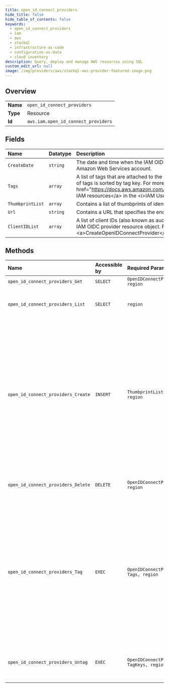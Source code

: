 ```yaml
---
title: open_id_connect_providers
hide_title: false
hide_table_of_contents: false
keywords:
  - open_id_connect_providers
  - iam
  - aws    
  - stackql
  - infrastructure-as-code
  - configuration-as-data
  - cloud inventory
description: Query, deploy and manage AWS resources using SQL
custom_edit_url: null
image: /img/providers/aws/stackql-aws-provider-featured-image.png
---
```

  
    

## Overview
<table><tbody>
<tr><td><b>Name</b></td><td><code>open_id_connect_providers</code></td></tr>
<tr><td><b>Type</b></td><td>Resource</td></tr>
<tr><td><b>Id</b></td><td><code>aws.iam.open_id_connect_providers</code></td></tr>
</tbody></table>

## Fields
| Name | Datatype | Description |
|:-----|:---------|:------------|
| `CreateDate` | `string` | The date and time when the IAM OIDC provider resource object was created in the Amazon Web Services account. |
| `Tags` | `array` | A list of tags that are attached to the specified IAM OIDC provider. The returned list of tags is sorted by tag key. For more information about tagging, see &lt;a href="https://docs.aws.amazon.com/IAM/latest/UserGuide/id_tags.html"&gt;Tagging IAM resources&lt;/a&gt; in the &lt;i&gt;IAM User Guide&lt;/i&gt;. |
| `ThumbprintList` | `array` | Contains a list of thumbprints of identity provider server certificates. |
| `Url` | `string` | Contains a URL that specifies the endpoint for an OpenID Connect provider. |
| `ClientIDList` | `array` | A list of client IDs (also known as audiences) that are associated with the specified IAM OIDC provider resource object. For more information, see &lt;a&gt;CreateOpenIDConnectProvider&lt;/a&gt;. |
## Methods
| Name | Accessible by | Required Params | Description |
|:-----|:--------------|:----------------|:------------|
| `open_id_connect_providers_Get` | `SELECT` | `OpenIDConnectProviderArn, region` | Returns information about the specified OpenID Connect (OIDC) provider resource object in IAM. |
| `open_id_connect_providers_List` | `SELECT` | `region` | &lt;p&gt;Lists information about the IAM OpenID Connect (OIDC) provider resource objects defined in the Amazon Web Services account.&lt;/p&gt; &lt;note&gt; &lt;p&gt;IAM resource-listing operations return a subset of the available attributes for the resource. For example, this operation does not return tags, even though they are an attribute of the returned object. To view all of the information for an OIDC provider, see &lt;a&gt;GetOpenIDConnectProvider&lt;/a&gt;.&lt;/p&gt; &lt;/note&gt; |
| `open_id_connect_providers_Create` | `INSERT` | `ThumbprintList, Url, region` | &lt;p&gt;Creates an IAM entity to describe an identity provider (IdP) that supports &lt;a href="http://openid.net/connect/"&gt;OpenID Connect (OIDC)&lt;/a&gt;.&lt;/p&gt; &lt;p&gt;The OIDC provider that you create with this operation can be used as a principal in a role's trust policy. Such a policy establishes a trust relationship between Amazon Web Services and the OIDC provider.&lt;/p&gt; &lt;p&gt;If you are using an OIDC identity provider from Google, Facebook, or Amazon Cognito, you don't need to create a separate IAM identity provider. These OIDC identity providers are already built-in to Amazon Web Services and are available for your use. Instead, you can move directly to creating new roles using your identity provider. To learn more, see &lt;a href="https://docs.aws.amazon.com/IAM/latest/UserGuide/id_roles_create_for-idp_oidc.html"&gt;Creating a role for web identity or OpenID connect federation&lt;/a&gt; in the &lt;i&gt;IAM User Guide&lt;/i&gt;.&lt;/p&gt; &lt;p&gt;When you create the IAM OIDC provider, you specify the following:&lt;/p&gt; &lt;ul&gt; &lt;li&gt; &lt;p&gt;The URL of the OIDC identity provider (IdP) to trust&lt;/p&gt; &lt;/li&gt; &lt;li&gt; &lt;p&gt;A list of client IDs (also known as audiences) that identify the application or applications allowed to authenticate using the OIDC provider&lt;/p&gt; &lt;/li&gt; &lt;li&gt; &lt;p&gt;A list of thumbprints of one or more server certificates that the IdP uses&lt;/p&gt; &lt;/li&gt; &lt;/ul&gt; &lt;p&gt;You get all of this information from the OIDC IdP you want to use to access Amazon Web Services.&lt;/p&gt; &lt;note&gt; &lt;p&gt;Amazon Web Services secures communication with some OIDC identity providers (IdPs) through our library of trusted certificate authorities (CAs) instead of using a certificate thumbprint to verify your IdP server certificate. These OIDC IdPs include Google, and those that use an Amazon S3 bucket to host a JSON Web Key Set (JWKS) endpoint. In these cases, your legacy thumbprint remains in your configuration, but is no longer used for validation.&lt;/p&gt; &lt;/note&gt; &lt;note&gt; &lt;p&gt;The trust for the OIDC provider is derived from the IAM provider that this operation creates. Therefore, it is best to limit access to the &lt;a&gt;CreateOpenIDConnectProvider&lt;/a&gt; operation to highly privileged users.&lt;/p&gt; &lt;/note&gt; |
| `open_id_connect_providers_Delete` | `DELETE` | `OpenIDConnectProviderArn, region` | &lt;p&gt;Deletes an OpenID Connect identity provider (IdP) resource object in IAM.&lt;/p&gt; &lt;p&gt;Deleting an IAM OIDC provider resource does not update any roles that reference the provider as a principal in their trust policies. Any attempt to assume a role that references a deleted provider fails.&lt;/p&gt; &lt;p&gt;This operation is idempotent; it does not fail or return an error if you call the operation for a provider that does not exist.&lt;/p&gt; |
| `open_id_connect_providers_Tag` | `EXEC` | `OpenIDConnectProviderArn, Tags, region` | &lt;p&gt;Adds one or more tags to an OpenID Connect (OIDC)-compatible identity provider. For more information about these providers, see &lt;a href="https://docs.aws.amazon.com/IAM/latest/UserGuide/id_roles_providers_oidc.html"&gt;About web identity federation&lt;/a&gt;. If a tag with the same key name already exists, then that tag is overwritten with the new value.&lt;/p&gt; &lt;p&gt;A tag consists of a key name and an associated value. By assigning tags to your resources, you can do the following:&lt;/p&gt; &lt;ul&gt; &lt;li&gt; &lt;p&gt; &lt;b&gt;Administrative grouping and discovery&lt;/b&gt; - Attach tags to resources to aid in organization and search. For example, you could search for all resources with the key name &lt;i&gt;Project&lt;/i&gt; and the value &lt;i&gt;MyImportantProject&lt;/i&gt;. Or search for all resources with the key name &lt;i&gt;Cost Center&lt;/i&gt; and the value &lt;i&gt;41200&lt;/i&gt;. &lt;/p&gt; &lt;/li&gt; &lt;li&gt; &lt;p&gt; &lt;b&gt;Access control&lt;/b&gt; - Include tags in IAM user-based and resource-based policies. You can use tags to restrict access to only an OIDC provider that has a specified tag attached. For examples of policies that show how to use tags to control access, see &lt;a href="https://docs.aws.amazon.com/IAM/latest/UserGuide/access_tags.html"&gt;Control access using IAM tags&lt;/a&gt; in the &lt;i&gt;IAM User Guide&lt;/i&gt;.&lt;/p&gt; &lt;/li&gt; &lt;/ul&gt; &lt;note&gt; &lt;ul&gt; &lt;li&gt; &lt;p&gt;If any one of the tags is invalid or if you exceed the allowed maximum number of tags, then the entire request fails and the resource is not created. For more information about tagging, see &lt;a href="https://docs.aws.amazon.com/IAM/latest/UserGuide/id_tags.html"&gt;Tagging IAM resources&lt;/a&gt; in the &lt;i&gt;IAM User Guide&lt;/i&gt;.&lt;/p&gt; &lt;/li&gt; &lt;li&gt; &lt;p&gt;Amazon Web Services always interprets the tag &lt;code&gt;Value&lt;/code&gt; as a single string. If you need to store an array, you can store comma-separated values in the string. However, you must interpret the value in your code.&lt;/p&gt; &lt;/li&gt; &lt;/ul&gt; &lt;/note&gt; |
| `open_id_connect_providers_Untag` | `EXEC` | `OpenIDConnectProviderArn, TagKeys, region` | Removes the specified tags from the specified OpenID Connect (OIDC)-compatible identity provider in IAM. For more information about OIDC providers, see &lt;a href="https://docs.aws.amazon.com/IAM/latest/UserGuide/id_roles_providers_oidc.html"&gt;About web identity federation&lt;/a&gt;. For more information about tagging, see &lt;a href="https://docs.aws.amazon.com/IAM/latest/UserGuide/id_tags.html"&gt;Tagging IAM resources&lt;/a&gt; in the &lt;i&gt;IAM User Guide&lt;/i&gt;. |
